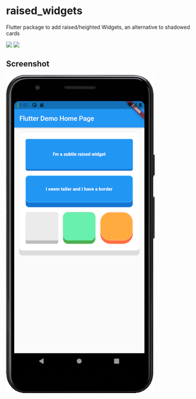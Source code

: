 # raised_widgets
 Flutter package to add raised/heighted Widgets, an alternative to shadowed cards
 
![](https://img.shields.io/badge/Dart-0175C2?style=for-the-badge&logo=dart&logoColor=white) ![](https://img.shields.io/badge/Flutter-02569B?style=for-the-badge&logo=flutter&logoColor=white)
## Screenshot
![Screenshot](screenshot.png)
